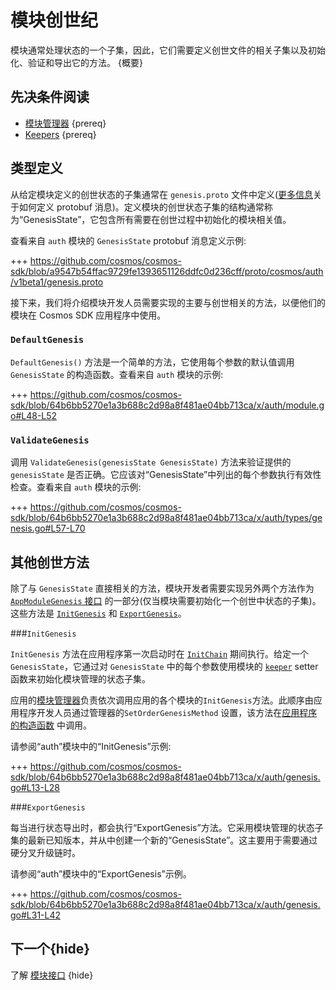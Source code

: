 <!--
order: 9
-->

# 模块创世纪

模块通常处理状态的一个子集，因此，它们需要定义创世文件的相关子集以及初始化、验证和导出它的方法。 {概要}

## 先决条件阅读

- [模块管理器](./module-manager.md) {prereq}
- [Keepers](./keeper.md) {prereq}

## 类型定义

从给定模块定义的创世状态的子集通常在 `genesis.proto` 文件中定义([更多信息](../core/encoding.md#gogoproto)关于如何定义 protobuf 消息)。定义模块的创世状态子集的结构通常称为“GenesisState”，它包含所有需要在创世过程中初始化的模块相关值。

查看来自 `auth` 模块的 `GenesisState` protobuf 消息定义示例:

+++ https://github.com/cosmos/cosmos-sdk/blob/a9547b54ffac9729fe1393651126ddfc0d236cff/proto/cosmos/auth/v1beta1/genesis.proto

接下来，我们将介绍模块开发人员需要实现的主要与创世相关的方法，以便他们的模块在 Cosmos SDK 应用程序中使用。

### `DefaultGenesis`

`DefaultGenesis()` 方法是一个简单的方法，它使用每个参数的默认值调用 `GenesisState` 的构造函数。查看来自 `auth` 模块的示例:

+++ https://github.com/cosmos/cosmos-sdk/blob/64b6bb5270e1a3b688c2d98a8f481ae04bb713ca/x/auth/module.go#L48-L52

### `ValidateGenesis`

调用 `ValidateGenesis(genesisState GenesisState)` 方法来验证提供的 `genesisState` 是否正确。它应该对“GenesisState”中列出的每个参数执行有效性检查。查看来自 `auth` 模块的示例:

+++ https://github.com/cosmos/cosmos-sdk/blob/64b6bb5270e1a3b688c2d98a8f481ae04bb713ca/x/auth/types/genesis.go#L57-L70

## 其他创世方法

除了与 `GenesisState` 直接相关的方法，模块开发者需要实现另外两个方法作为 [`AppModuleGenesis` 接口](./module-manager.md#appmodulegenesis) 的一部分(仅当模块需要初始化一个创世中状态的子集)。这些方法是 [`InitGenesis`](#initgenesis) 和 [`ExportGenesis`](#exportgenesis)。

###`InitGenesis`

`InitGenesis` 方法在应用程序第一次启动时在 [`InitChain`](../core/baseapp.md#initchain) 期间执行。给定一个 `GenesisState`，它通过对 `GenesisState` 中的每个参数使用模块的 [`keeper`](./keeper.md) setter 函数来初始化模块管理的状态子集。

应用的[模块管理器](./module-manager.md#manager)负责依次调用应用的各个模块的`InitGenesis`方法。此顺序由应用程序开发人员通过管理器的`SetOrderGenesisMethod` 设置，该方法在[应用程序的构造函数](../basics/app-anatomy.md#constructor-function) 中调用。

请参阅“auth”模块中的“InitGenesis”示例:

+++ https://github.com/cosmos/cosmos-sdk/blob/64b6bb5270e1a3b688c2d98a8f481ae04bb713ca/x/auth/genesis.go#L13-L28

###`ExportGenesis`

每当进行状态导出时，都会执行“ExportGenesis”方法。它采用模块管理的状态子集的最新已知版本，并从中创建一个新的“GenesisState”。这主要用于需要通过硬分叉升级链时。

请参阅“auth”模块中的“ExportGenesis”示例。

+++ https://github.com/cosmos/cosmos-sdk/blob/64b6bb5270e1a3b688c2d98a8f481ae04bb713ca/x/auth/genesis.go#L31-L42

## 下一个{hide}

了解 [模块接口](module-interfaces.md) {hide} 